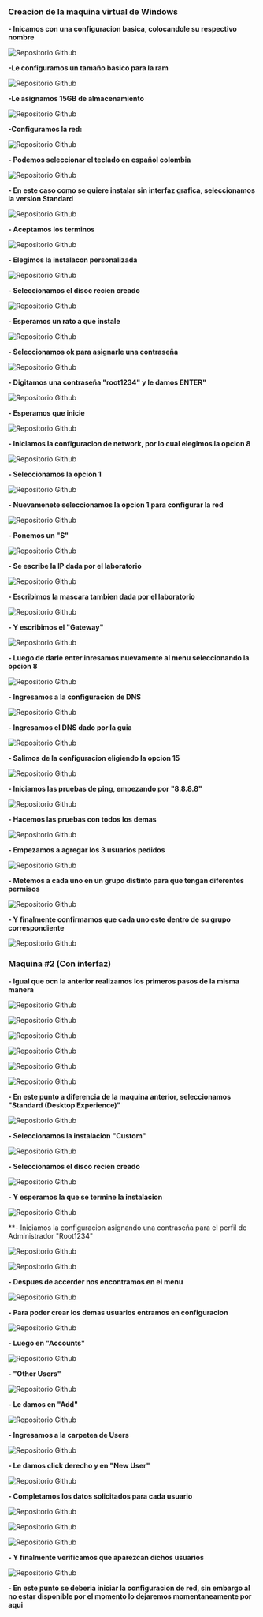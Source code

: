 ### Creacion de la maquina virtual de Windows
**- Inicamos con una configuracion basica, colocandole su respectivo nombre**

![Repositorio Github](Imagenes/Captura1.png)

**-Le configuramos un tamaño basico para la ram**

![Repositorio Github](Imagenes/Captura2.png)

**-Le asignamos 15GB de almacenamiento**

![Repositorio Github](Imagenes/Captura3.png)

**-Configuramos la red:**

![Repositorio Github](Imagenes/Captura4.png)

**- Podemos seleccionar el teclado en español colombia**

![Repositorio Github](Imagenes/Captura5.png)

**- En este caso como se quiere instalar sin interfaz grafica, seleccionamos la version Standard**

![Repositorio Github](Imagenes/Captura6.png)

**- Aceptamos los terminos**

![Repositorio Github](Imagenes/Captura7.png)

**- Elegimos la instalacon personalizada**

![Repositorio Github](Imagenes/Captura28.png)

**- Seleccionamos el disoc recien creado**

![Repositorio Github](Imagenes/Captura9.png)

**- Esperamos un rato a que instale**

![Repositorio Github](Imagenes/Captura10.png)

**- Seleccionamos ok para asignarle una contraseña**

![Repositorio Github](Imagenes/Captura11.png)

**- Digitamos una contraseña "root1234" y le damos ENTER"**

![Repositorio Github](Imagenes/Captura12.png)

**- Esperamos que inicie**

![Repositorio Github](Imagenes/Captura13.png)

**- Iniciamos la configuracion de network, por lo cual elegimos la opcion 8**

![Repositorio Github](Imagenes/Captura14.png)

**- Seleccionamos la opcion 1**

![Repositorio Github](Imagenes/Captura15.png)

**- Nuevamenete seleccionamos la opcion 1 para configurar la red**

![Repositorio Github](Imagenes/Captura16.png)

**- Ponemos un "S"**

![Repositorio Github](Imagenes/Captura17.png)

**- Se escribe la IP dada por el laboratorio**

![Repositorio Github](Imagenes/Captura18.png)

**- Escribimos la mascara tambien dada por el laboratorio**

![Repositorio Github](Imagenes/Captura19.png)

**- Y escribimos el "Gateway"**

![Repositorio Github](Imagenes/Captura45.png)

**- Luego de darle enter inresamos nuevamente al menu seleccionando la opcion 8**

![Repositorio Github](Imagenes/Captura44.png)

**- Ingresamos a la configuracion de DNS**

![Repositorio Github](Imagenes/Captura46.png)

**- Ingresamos el DNS dado por la guia**

![Repositorio Github](Imagenes/Captura47.png)

**- Salimos  de la configuracion eligiendo la opcion 15**

![Repositorio Github](Imagenes/Captura48.png)

**- Iniciamos las pruebas de ping, empezando por "8.8.8.8"**

![Repositorio Github](Imagenes/Captura49.png)

**- Hacemos las pruebas con todos los demas**

![Repositorio Github](Imagenes/Captura50.png)

**- Empezamos a agregar los 3 usuarios pedidos**

![Repositorio Github](Imagenes/Captura51.png)

**- Metemos a cada uno en un grupo distinto para que tengan diferentes permisos**

![Repositorio Github](Imagenes/Captura52.png)

**- Y finalmente confirmamos que cada uno este dentro de su grupo correspondiente**

![Repositorio Github](Imagenes/Captura53.png)

### Maquina #2 (Con interfaz)

**- Igual que ocn la anterior realizamos los primeros pasos de la misma manera**

![Repositorio Github](Imagenes/Captura21.png)

![Repositorio Github](Imagenes/Captura22.png)

![Repositorio Github](Imagenes/Captura23.png)

![Repositorio Github](Imagenes/Captura24.png)

![Repositorio Github](Imagenes/Captura25.png)

![Repositorio Github](Imagenes/Captura26.png)

**- En este punto a diferencia de la maquina anterior, seleccionamos "Standard (Desktop Experience)"**

![Repositorio Github](Imagenes/Captura27.png)

**- Seleccionamos la instalacion "Custom"**

![Repositorio Github](Imagenes/Captura28.png)

**- Seleccionamos el disco recien creado**

![Repositorio Github](Imagenes/Captura29.png)

**- Y esperamos la que se termine la instalacion**

![Repositorio Github](Imagenes/Captura30.png)

**- Iniciamos la configuracion asignando una contraseña para el perfil de Administrador "Root1234"

![Repositorio Github](Imagenes/Captura31.png)

![Repositorio Github](Imagenes/Captura32.png)

**- Despues de accerder nos encontramos en el menu**

![Repositorio Github](Imagenes/Captura33.png)

**- Para poder crear los demas usuarios entramos en configuracion**

![Repositorio Github](Imagenes/Captura34.png)

**- Luego en "Accounts"**

![Repositorio Github](Imagenes/Captura35.png)

**- "Other Users"**

![Repositorio Github](Imagenes/Captura36.png)

**- Le damos en "Add"**

![Repositorio Github](Imagenes/Captura37.png)

**- Ingresamos a la carpetea de Users**

![Repositorio Github](Imagenes/Captura38.png)

**- Le damos click derecho y en "New User"**

![Repositorio Github](Imagenes/Captura39.png)

**- Completamos los datos solicitados para cada usuario**

![Repositorio Github](Imagenes/Captura40.png)

![Repositorio Github](Imagenes/Captura41.png)

![Repositorio Github](Imagenes/Captura42.png)

**- Y finalmente verificamos que aparezcan dichos usuarios**

![Repositorio Github](Imagenes/Captura43.png)

**- En este punto se deberia iniciar la configuracion de red, sin embargo al no estar disponible por el momento lo dejaremos momentaneamente por aqui**
